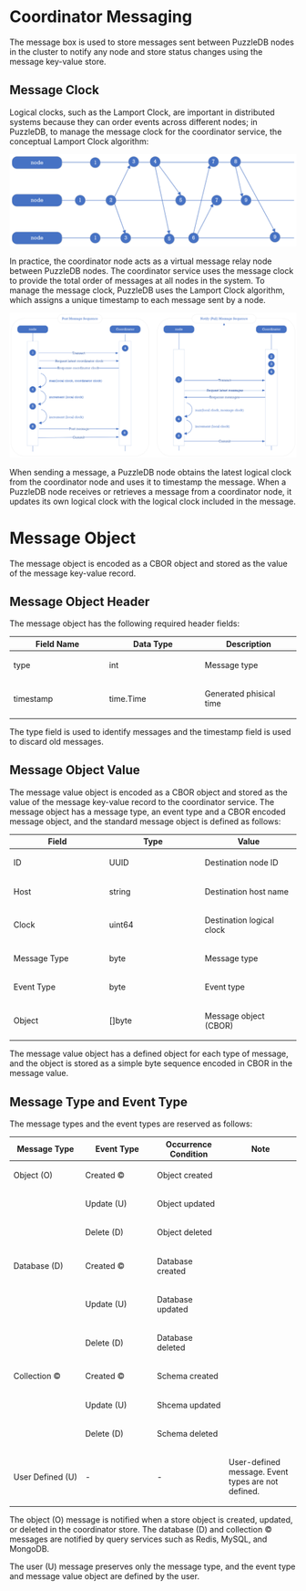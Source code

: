 Coordinator Messaging
=====================

The message box is used to store messages sent between PuzzleDB nodes in the cluster to notify any node and store status changes using the message key-value store.

Message Clock
-------------

Logical clocks, such as the Lamport Clock, are important in distributed systems because they can order events across different nodes; in PuzzleDB, to manage the message clock for the coordinator service, the conceptual Lamport Clock algorithm:

![coordinator clock](img/coordinator_clock.png)

In practice, the coordinator node acts as a virtual message relay node between PuzzleDB nodes. The coordinator service uses the message clock to provide the total order of messages at all nodes in the system. To manage the message clock, PuzzleDB uses the Lamport Clock algorithm, which assigns a unique timestamp to each message sent by a node.

![coordinator message clock](img/coordinator_message_clock.png)

When sending a message, a PuzzleDB node obtains the latest logical clock from the coordinator node and uses it to timestamp the message. When a PuzzleDB node receives or retrieves a message from a coordinator node, it updates its own logical clock with the logical clock included in the message.

Message Object
==============

The message object is encoded as a CBOR object and stored as the value of the message key-value record.

Message Object Header
---------------------

The message object has the following required header fields:

<table><colgroup><col style="width: 33%" /><col style="width: 33%" /><col style="width: 33%" /></colgroup><thead><tr class="header"><th>Field Name</th><th>Data Type</th><th>Description</th></tr></thead><tbody><tr class="odd"><td><p>type</p></td><td><p>int</p></td><td><p>Message type</p></td></tr><tr class="even"><td><p>timestamp</p></td><td><p>time.Time</p></td><td><p>Generated phisical time</p></td></tr></tbody></table>

The type field is used to identify messages and the timestamp field is used to discard old messages.

Message Object Value
--------------------

The message value object is encoded as a CBOR object and stored as the value of the message key-value record to the coordinator service. The message object has a message type, an event type and a CBOR encoded message object, and the standard message object is defined as follows:

<table><colgroup><col style="width: 33%" /><col style="width: 33%" /><col style="width: 33%" /></colgroup><thead><tr class="header"><th>Field</th><th>Type</th><th>Value</th></tr></thead><tbody><tr class="odd"><td><p>ID</p></td><td><p>UUID</p></td><td><p>Destination node ID</p></td></tr><tr class="even"><td><p>Host</p></td><td><p>string</p></td><td><p>Destination host name</p></td></tr><tr class="odd"><td><p>Clock</p></td><td><p>uint64</p></td><td><p>Destination logical clock</p></td></tr><tr class="even"><td><p>Message Type</p></td><td><p>byte</p></td><td><p>Message type</p></td></tr><tr class="odd"><td><p>Event Type</p></td><td><p>byte</p></td><td><p>Event type</p></td></tr><tr class="even"><td><p>Object</p></td><td><p>[]byte</p></td><td><p>Message object (CBOR)</p></td></tr></tbody></table>

The message value object has a defined object for each type of message, and the object is stored as a simple byte sequence encoded in CBOR in the message value.

Message Type and Event Type
---------------------------

The message types and the event types are reserved as follows:

<table><colgroup><col style="width: 25%" /><col style="width: 25%" /><col style="width: 25%" /><col style="width: 25%" /></colgroup><thead><tr class="header"><th>Message Type</th><th>Event Type</th><th>Occurrence Condition</th><th>Note</th></tr></thead><tbody><tr class="odd"><td><p>Object (O)</p></td><td><p>Created ©</p></td><td><p>Object created</p></td><td></td></tr><tr class="even"><td></td><td><p>Update (U)</p></td><td><p>Object updated</p></td><td></td></tr><tr class="odd"><td></td><td><p>Delete (D)</p></td><td><p>Object deleted</p></td><td></td></tr><tr class="even"><td><p>Database (D)</p></td><td><p>Created ©</p></td><td><p>Database created</p></td><td></td></tr><tr class="odd"><td></td><td><p>Update (U)</p></td><td><p>Database updated</p></td><td></td></tr><tr class="even"><td></td><td><p>Delete (D)</p></td><td><p>Database deleted</p></td><td></td></tr><tr class="odd"><td><p>Collection ©</p></td><td><p>Created ©</p></td><td><p>Schema created</p></td><td></td></tr><tr class="even"><td></td><td><p>Update (U)</p></td><td><p>Shcema updated</p></td><td></td></tr><tr class="odd"><td></td><td><p>Delete (D)</p></td><td><p>Schema deleted</p></td><td></td></tr><tr class="even"><td><p>User Defined (U)</p></td><td><p>-</p></td><td><p>-</p></td><td><p>User-defined message. Event types are not defined.</p></td></tr></tbody></table>

The object (O) message is notified when a store object is created, updated, or deleted in the coordinator store. The database (D) and collection © messages are notified by query services such as Redis, MySQL, and MongoDB.

The user (U) message preserves only the message type, and the event type and message value object are defined by the user.
